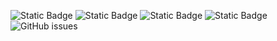 ![Static Badge](https://img.shields.io/badge/blacklists-60-000000) ![Static Badge](https://img.shields.io/badge/blacklisted-3020270-cc0000) ![Static Badge](https://img.shields.io/badge/whitelisted-2242-00CC00) ![Static Badge](https://img.shields.io/badge/streaming_blacklist-28107-000000) ![GitHub issues](https://img.shields.io/github/issues/fabriziosalmi/blacklists)
